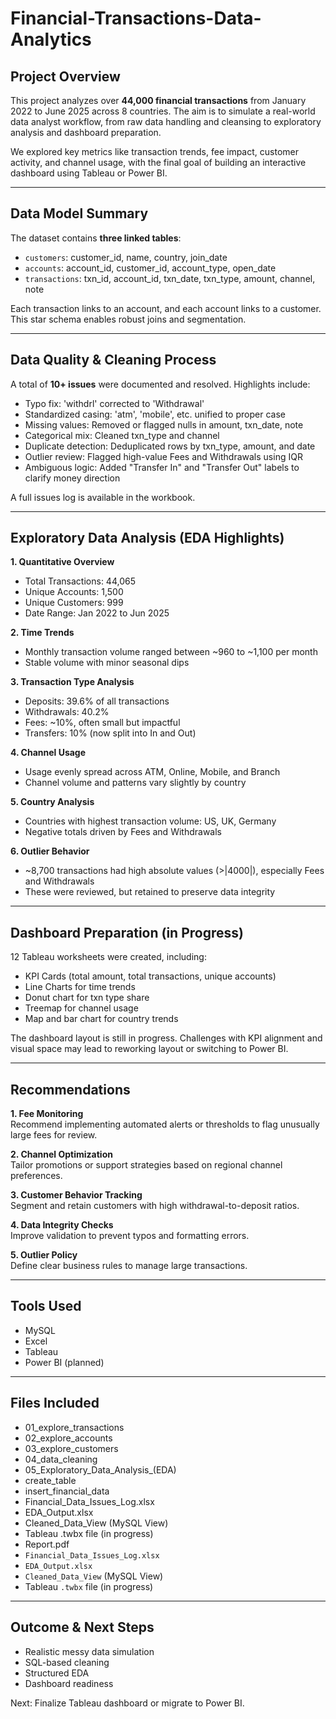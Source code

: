 # Financial-Transactions-Data-Analytics

## Project Overview
This project analyzes over **44,000 financial transactions** from January 2022 to June 2025 across 8 countries. The aim is to simulate a real-world data analyst workflow, from raw data handling and cleansing to exploratory analysis and dashboard preparation.

We explored key metrics like transaction trends, fee impact, customer activity, and channel usage, with the final goal of building an interactive dashboard using Tableau or Power BI.

---

## Data Model Summary
The dataset contains **three linked tables**:

- `customers`: customer_id, name, country, join_date
- `accounts`: account_id, customer_id, account_type, open_date
- `transactions`: txn_id, account_id, txn_date, txn_type, amount, channel, note

Each transaction links to an account, and each account links to a customer. This star schema enables robust joins and segmentation.

---

## Data Quality & Cleaning Process
A total of **10+ issues** were documented and resolved. Highlights include:

- Typo fix: 'withdrl' corrected to 'Withdrawal'
- Standardized casing: 'atm', 'mobile', etc. unified to proper case
- Missing values: Removed or flagged nulls in amount, txn_date, note
- Categorical mix: Cleaned txn_type and channel
- Duplicate detection: Deduplicated rows by txn_type, amount, and date
- Outlier review: Flagged high-value Fees and Withdrawals using IQR
- Ambiguous logic: Added "Transfer In" and "Transfer Out" labels to clarify money direction

A full issues log is available in the workbook.

---

## Exploratory Data Analysis (EDA Highlights)

**1. Quantitative Overview**
- Total Transactions: 44,065
- Unique Accounts: 1,500
- Unique Customers: 999
- Date Range: Jan 2022 to Jun 2025

**2. Time Trends**
- Monthly transaction volume ranged between ~960 to ~1,100 per month
- Stable volume with minor seasonal dips

**3. Transaction Type Analysis**
- Deposits: 39.6% of all transactions
- Withdrawals: 40.2%
- Fees: ~10%, often small but impactful
- Transfers: 10% (now split into In and Out)

**4. Channel Usage**
- Usage evenly spread across ATM, Online, Mobile, and Branch
- Channel volume and patterns vary slightly by country

**5. Country Analysis**
- Countries with highest transaction volume: US, UK, Germany
- Negative totals driven by Fees and Withdrawals

**6. Outlier Behavior**
- ~8,700 transactions had high absolute values (>|4000|), especially Fees and Withdrawals
- These were reviewed, but retained to preserve data integrity

---

## Dashboard Preparation (in Progress)

12 Tableau worksheets were created, including:
- KPI Cards (total amount, total transactions, unique accounts)
- Line Charts for time trends
- Donut chart for txn type share
- Treemap for channel usage
- Map and bar chart for country trends

The dashboard layout is still in progress. Challenges with KPI alignment and visual space may lead to reworking layout or switching to Power BI.

---

## Recommendations

**1. Fee Monitoring**  
Recommend implementing automated alerts or thresholds to flag unusually large fees for review.

**2. Channel Optimization**  
Tailor promotions or support strategies based on regional channel preferences.

**3. Customer Behavior Tracking**  
Segment and retain customers with high withdrawal-to-deposit ratios.

**4. Data Integrity Checks**  
Improve validation to prevent typos and formatting errors.

**5. Outlier Policy**  
Define clear business rules to manage large transactions.

---

## Tools Used
- MySQL
- Excel
- Tableau
- Power BI (planned)

---

## Files Included
- 01_explore_transactions
- 02_explore_accounts
- 03_explore_customers
- 04_data_cleaning
- 05_Exploratory_Data_Analysis_(EDA)
- create_table
- insert_financial_data
- Financial_Data_Issues_Log.xlsx
- EDA_Output.xlsx
- Cleaned_Data_View (MySQL View)
- Tableau .twbx file (in progress)
- Report.pdf
- `Financial_Data_Issues_Log.xlsx`
- `EDA_Output.xlsx`
- `Cleaned_Data_View` (MySQL View)
- Tableau `.twbx` file (in progress)

---

##  Outcome & Next Steps
- Realistic messy data simulation  
- SQL-based cleaning  
- Structured EDA  
- Dashboard readiness

Next: Finalize Tableau dashboard or migrate to Power BI.
